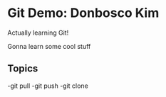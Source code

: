 # Git Demo: Donbosco Kim

Actually learning Git!

Gonna learn some cool stuff

## Topics

-git pull
-git push
-git clone
